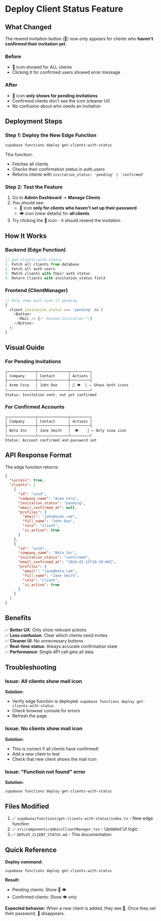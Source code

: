 # Deploy Client Status Feature

## What Changed

The resend invitation button (📧) now only appears for clients who **haven't confirmed their invitation yet**.

### Before

- 📧 icon showed for ALL clients
- Clicking it for confirmed users showed error message

### After

- 📧 icon **only shows for pending invitations**
- Confirmed clients don't see the icon (cleaner UI)
- No confusion about who needs an invitation

## Deployment Steps

### Step 1: Deploy the New Edge Function

```bash
supabase functions deploy get-clients-with-status
```

This function:

- Fetches all clients
- Checks their confirmation status in auth.users
- Returns clients with `invitation_status: 'pending' | 'confirmed'`

### Step 2: Test the Feature

1. Go to **Admin Dashboard** → **Manage Clients**
2. You should see:
   - 📧 icon **only for clients who haven't set up their password**
   - 👁️ icon (view details) for **all clients**
3. Try clicking the 📧 icon - it should resend the invitation

## How It Works

### Backend (Edge Function)

```typescript
// get-clients-with-status
1. Fetch all clients from database
2. Fetch all auth users
3. Match clients with their auth status
4. Return clients with invitation_status field
```

### Frontend (ClientManager)

```typescript
// Only show mail icon if pending
{
  client.invitation_status === 'pending' && (
    <Button>
      <Mail /> {/* Resend Invitation */}
    </Button>
  );
}
```

## Visual Guide

### For Pending Invitations

```
┌─────────────┬──────────────┬─────────┐
│ Company     │ Contact      │ Actions │
├─────────────┼──────────────┼─────────┤
│ Acme Corp   │ John Doe     │ 📧 👁️  │ ← Shows both icons
└─────────────┴──────────────┴─────────┘
Status: Invitation sent, not yet confirmed
```

### For Confirmed Accounts

```
┌─────────────┬──────────────┬─────────┐
│ Company     │ Contact      │ Actions │
├─────────────┼──────────────┼─────────┤
│ Beta Inc    │ Jane Smith   │  👁️    │ ← Only view icon
└─────────────┴──────────────┴─────────┘
Status: Account confirmed and password set
```

## API Response Format

The edge function returns:

```json
{
  "success": true,
  "clients": [
    {
      "id": "uuid",
      "company_name": "Acme Corp",
      "invitation_status": "pending",
      "email_confirmed_at": null,
      "profiles": {
        "email": "john@acme.com",
        "full_name": "John Doe",
        "role": "client",
        "is_active": true
      }
    },
    {
      "id": "uuid",
      "company_name": "Beta Inc",
      "invitation_status": "confirmed",
      "email_confirmed_at": "2024-01-15T10:30:00Z",
      "profiles": {
        "email": "jane@beta.com",
        "full_name": "Jane Smith",
        "role": "client",
        "is_active": true
      }
    }
  ]
}
```

## Benefits

✅ **Better UX**: Only show relevant actions  
✅ **Less confusion**: Clear which clients need invites  
✅ **Cleaner UI**: No unnecessary buttons  
✅ **Real-time status**: Always accurate confirmation state  
✅ **Performance**: Single API call gets all data

## Troubleshooting

### Issue: All clients show mail icon

**Solution:**

- Verify edge function is deployed: `supabase functions deploy get-clients-with-status`
- Check browser console for errors
- Refresh the page

### Issue: No clients show mail icon

**Solution:**

- This is correct if all clients have confirmed!
- Add a new client to test
- Check that new client shows the mail icon

### Issue: "Function not found" error

**Solution:**

```bash
supabase functions deploy get-clients-with-status
```

## Files Modified

1. ✅ `supabase/functions/get-clients-with-status/index.ts` - New edge function
2. ✅ `src/components/admin/ClientManager.tsx` - Updated UI logic
3. ✅ `DEPLOY_CLIENT_STATUS.md` - This documentation

## Quick Reference

**Deploy command:**

```bash
supabase functions deploy get-clients-with-status
```

**Result:**

- Pending clients: Show 📧 👁️
- Confirmed clients: Show 👁️ only

**Expected behavior:**
When a new client is added, they see 📧. Once they set their password, 📧 disappears.
